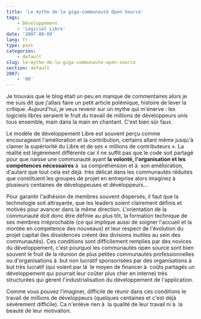 ```yaml
---
title: 'Le mythe de la giga-communauté Open Source'
tags:
    - Développement
    - 'Logiciel Libre'
date: '2007-08-09'
lang: fr
type: post
categories:
    - default
slug: le-mythe-de-la-giga-communaute-open-source
section: default
2007:
    - '08'
---
```


Je trouvais que le blog était un peu en manque de commentaires alors je me suis dit que j'allais faire un petit article polémique, histoire de lever la critique. Aujourd'hui, je veux revenir sur un mythe qui m'énerve&nbsp;: les logiciels libres seraient le fruit du travail de millions de développeurs unis tous ensemble, main dans la main en chantant. C'est bien sûr faux.

Le modèle de développement Libre est souvent perçu comme encourageant l'amélioration et la contribution, certains allant même jusqu'à  clamer la supériorité du Libre et de ses « millions de contributeurs ». La réalité est légèrement différente car il ne suffit pas que le code soit partagé pour que naisse une communauté ayant **la volonté, l'organisation et les compétences nécessaires** à  sa compréhension et à  son amélioration, d'autant que tout cela est déjà  très délicat dans les communautés réduites que constituent les groupes de projet en entreprise alors imaginez à plusieurs centaines de développeuses et développeurs…

Pour garantir l'adhésion de membres souvent dispersés, il faut que la technologie soit attrayante, que les leaders soient clairement définis et motivés pour avancer dans la même direction. L'orientation de la communauté doit donc être définie au plus tôt, la formation technique de ses membres irréprochable (ce qui implique aussi de soigner l'accueil et la montée en compétence des nouveaux) et leur respect de l'évolution du projet capital (les dissidences créent des divisions inutiles au sein des communautés). Ces conditions sont difficilement remplies par des novices du développement, c'est pourquoi les communautés open source sont bien souvent le fruit de la réunion de plus petites communautés professionnelles ou d'organisations à  but non lucratif sponsorisées par des organisations à  but très lucratif (qui voient par là  le moyen de financer à  co&ucirc;ts partagés un développement qui pourrait leur co&ucirc;ter plus cher en interne) très structurées qui gèrent l'industrialisation du développement de l'application.

Comme vous pouvez l'imaginer, difficile de réunir dans ces conditions le travail de millions de développeurs (quelques centaines et c'est déjà  sévèrement difficile). Ca n'enlève rien à  la qualité de leur travail ni à  la beauté de leur motivation.
